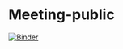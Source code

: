 # Meeting-public

[![Binder](https://mybinder.org/badge_logo.svg)](https://mybinder.org/v2/gh/nlippok/Meeting-public/master)
